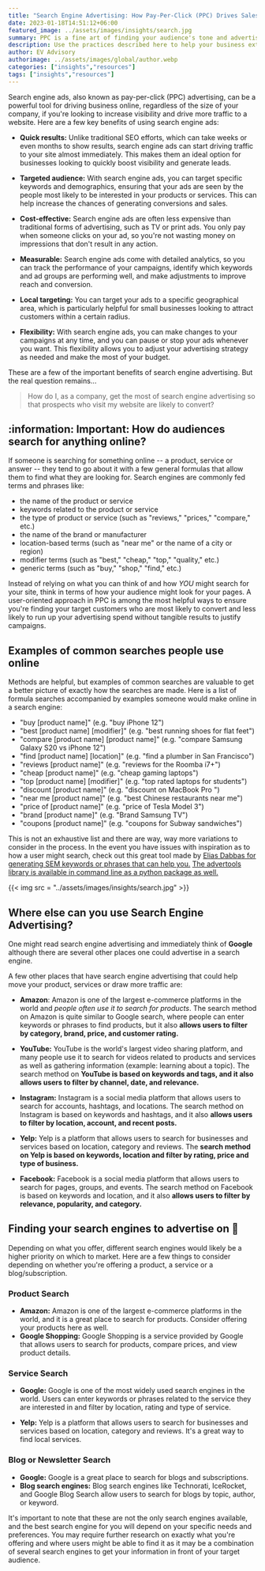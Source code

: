 ```yaml
---
title: "Search Engine Advertising: How Pay-Per-Click (PPC) Drives Sales"
date: 2023-01-18T14:51:12+06:00
featured_image: ../assets/images/insights/search.jpg
summary: PPC is a fine art of finding your audience's tone and advertising to answer their queries 
description: Use the practices described here to help your business extend it's online reach to your potential customers  
author: EV Advisory
authorimage: ../assets/images/global/author.webp
categories: ["insights","resources"]  
tags: ["insights","resources"]  
---
```


Search engine ads, also known as pay-per-click (PPC) advertising, can be a 
powerful tool for driving business online, regardless of the size of your company, 
if you're looking to increase visibility and drive more traffic to a website. 
Here are a few key benefits of using search engine ads:   

- **Quick results:** Unlike traditional SEO efforts, which can take weeks or even 
months to show results, search engine ads can start driving traffic to your 
site almost immediately. This makes them an ideal option for businesses looking 
to quickly boost visibility and generate leads.  

- **Targeted audience:** With search engine ads, you can target specific keywords 
and demographics, ensuring that your ads are seen by the people most likely to 
be interested in your products or services. This can help increase the chances 
of generating conversions and sales.  

- **Cost-effective:** Search engine ads are often less expensive than traditional 
forms of advertising, such as TV or print ads. You only pay when someone 
clicks on your ad, so you're not wasting money on impressions that don't 
result in any action.  

- **Measurable:** Search engine ads come with detailed analytics, so you can 
track the performance of your campaigns, identify which keywords and ad groups 
are performing well, and make adjustments to improve reach and conversion.  

- **Local targeting:** You can target your ads to a specific geographical area, 
which is particularly helpful for small businesses looking to attract customers 
within a certain radius.  

- **Flexibility:** With search engine ads, you can make changes to your campaigns 
at any time, and you can pause or stop your ads whenever you want. This flexibility 
allows you to adjust your advertising strategy as needed and make the most of your 
budget.  

These are a few of the important benefits of search engine advertising. But the 
real question remains...  

> How do I, as a company, get the most of search engine advertising so that 
prospects who visit my website are likely to convert?    
  

## :information: **Important**: How do audiences search for anything online?    

If someone is searching for something online -- a product, service or answer -- 
they tend to go about it with a few general formulas that allow them to find 
what they are looking for.  Search engines are commonly fed terms and phrases like:  
- the name of the product or service  
- keywords related to the product or service  
- the type of product or service (such as "reviews," "prices," "compare," etc.)  
- the name of the brand or manufacturer  
- location-based terms (such as "near me" or the name of a city or region)  
- modifier terms (such as "best," "cheap," "top," "quality," etc.)  
- generic terms (such as "buy," "shop," "find," etc.)  

Instead of relying on what you can think of and how *YOU* might search for your site, 
think in terms of how your audience might look for your pages. A user-oriented approach 
in PPC is among the most helpful ways to ensure you're finding your target customers 
who are most likely to convert and less likely to run up your advertising spend 
without tangible results to justify campaigns.  

## Examples of common searches people use online     

Methods are helpful, but examples of common searches are valuable to get a better 
picture of exactly how the searches are made. Here is a list of formula searches 
accompanied by examples someone would make online in a search engine:  
- "buy [product name]" (e.g. "buy iPhone 12")  
- "best [product name] [modifier]" (e.g. "best running shoes for flat feet")  
- "compare [product name] [product name]" (e.g. "compare Samsung Galaxy S20 vs iPhone 12")  
- "find [product name] [location]" (e.g. "find a plumber in San Francisco")  
- "reviews [product name]" (e.g. "reviews for the Roomba i7+")  
- "cheap [product name]" (e.g. "cheap gaming laptops")  
- "top [product name] [modifier]" (e.g. "top rated laptops for students")  
- "discount [product name]" (e.g. "discount on MacBook Pro ")  
- "near me [product name]" (e.g. "best Chinese restaurants near me")  
- "price of [product name]" (e.g. "price of Tesla Model 3")  
- "brand [product name]" (e.g. "Brand Samsung TV")  
- "coupons [product name]" (e.g. "coupons for Subway sandwiches")  

This is not an exhaustive list and there are way, way more variations to 
consider in the process. In the event you have issues with inspiration as to 
how a user might search, check out this great tool made by [Elias Dabbas for 
generating SEM keywords or phrases that can help you.](https://www.dashboardom.com/advertools) 
[The advertools library is available in command line as a python package as well.](https://github.com/eliasdabbas/advertools)  

{{< img src = "../assets/images/insights/search.jpg" >}}    

## Where else can you use Search Engine Advertising?  

One might read search engine advertising and immediately think of **Google** 
although there are several other places one could advertise in a search engine.  

A few other places that have search engine advertising that could help move 
your product, services or draw more traffic are:  
- **Amazon**: Amazon is one of the largest e-commerce platforms in the world 
and *people often use it to search for products*. The search method on Amazon 
is quite similar to Google search, where people can enter keywords or 
phrases to find products, but it also **allows users to filter by category, 
brand, price, and customer rating.**  

- **YouTube:** YouTube is the world's largest video sharing platform, and 
many people use it to search for videos related to products and services as 
well as gathering information (example: learning about a topic). The 
search method on **YouTube is based on keywords and tags, and it also allows 
users to filter by channel, date, and relevance.**

- **Instagram:** Instagram is a social media platform that allows users to 
search for accounts, hashtags, and locations. The search method on Instagram 
is based on keywords and hashtags, and it also **allows users to filter by 
location, account, and recent posts.**   

- **Yelp:** Yelp is a platform that allows users to search for businesses 
and services based on location, category and reviews. The **search method on 
Yelp is based on keywords, location and filter by rating, price and type of 
business.**  

- **Facebook:** Facebook is a social media platform that allows users to search 
for pages, groups, and events. The search method on Facebook is based on 
keywords and location, and it also **allows users to filter by relevance, 
popularity, and category.**    

## Finding your search engines to advertise on :mag_right:  

Depending on what you offer, different search engines would likely be a higher 
priority on which to market. Here are a few things to consider depending on whether 
you're offering a product, a service or a blog/subscription.    
### Product Search    

- **Amazon:** Amazon is one of the largest e-commerce platforms in the world, 
and it is a great place to search for products. Consider offering your products here as 
well.  
- **Google Shopping:** Google Shopping is a service provided by Google that 
allows users to search for products, compare prices, and view product details.   

### Service Search  

- **Google:** Google is one of the most widely used search engines in the world. 
Users can enter keywords or phrases related to the service they are interested 
in and filter by location, rating and type of service.   

- **Yelp:** Yelp is a platform that allows users to search for businesses and 
services based on location, category and reviews. It's a great way to find 
local services.  

### Blog or Newsletter Search  

- **Google:** Google is a great place to search for blogs and subscriptions.   
- **Blog search engines:** Blog search engines like Technorati, IceRocket, 
and Google Blog Search allow users to search for blogs by topic, author, or keyword.  

It's important to note that these are not the only search engines available, 
and the best search engine for you will depend on your specific needs and preferences. 
You may require further research on exactly what you're offering and where users 
might be able to find it as it may be a combination of several search engines to 
get your information in front of your target audience.  




